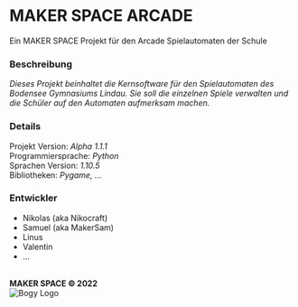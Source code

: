 # MAKER SPACE ARCADE
Ein MAKER SPACE Projekt für den Arcade Spielautomaten der Schule

### Beschreibung
_Dieses Projekt beinhaltet die Kernsoftware für den Spielautomaten
des Bodensee Gymnasiums Lindau.
Sie soll die einzelnen Spiele verwalten und
die Schüler auf den Automaten aufmerksam machen._

### Details
Projekt Version: _Alpha 1.1.1_\
Programmiersprache: _Python_\
Sprachen Version: _1.10.5_\
Bibliotheken: _Pygame, ..._

### Entwickler
- Nikolas (aka Nikocraft)
- Samuel (aka MakerSam)
- Linus
- Valentin
- ...

\
**MAKER SPACE © 2022**\
![Bogy Logo](ressourcen/bilder/bogy_logo.jpg)
